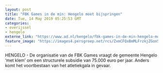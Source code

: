 ```yaml
---
layout: post
title: "FBK Games in de min: Hengelo moet bijspringen"
date: Tue, 14 May 2019 05:25:53 GMT
categories: 
- overijssel 
- hengelo 
externe_link: "https://www.ad.nl/hengelo/fbk-games-in-de-min-hengelo-moet-bijspringen~a0a4aa44/"
feature_image: "https://images4.persgroep.net/rcs/ZxmCFQxBmMLFrzkjZGonSJjil6M/diocontent/124712873/_fitwidth/400/?appId=21791a8992982cd8da851550a453bd7f&quality=0.7"
---
```


HENGELO - De organisatie van de FBK Games vraagt de gemeente Hengelo ‘met klem’ om een structurele subsidie van 75.000 euro per jaar. Anders komt het voortbestaan van het atletiekgala in gevaar.
